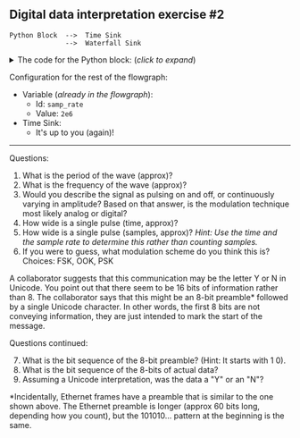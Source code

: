 ## Digital data interpretation exercise #2

```
Python Block  -->  Time Sink
              -->  Waterfall Sink
```

<details><summary>The code for the Python block: (<i>click to expand</i>)</summary>

Note: this code is not meant to be readable. Rather, the goal of this exercise is to explore the mystery signal using the Time Sink, Waterfall sink, etc.

```python3
Name: Mystery Signal 2
Type: No input, output = complex 64

do different carrier freq and symbol length from previous

on off on off on off on off
binary for Y
off off off off off off off off
off off off off off off off off
NO repeat
TODO
```
</details>

Configuration for the rest of the flowgraph:
- Variable (_already in the flowgraph_):
  - Id: `samp_rate`
  - Value: `2e6`
- Time Sink:
  - It's up to you (again)!

---

Questions:

1. What is the period of the wave (approx)?
2. What is the frequency of the wave (approx)?
3. Would you describe the signal as pulsing on and off, or continuously varying in amplitude? Based on that answer, is the modulation technique most likely analog or digital?
4. How wide is a single pulse (time, approx)?
5. How wide is a single pulse (samples, approx)? _Hint: Use the time and the sample rate to determine this rather than counting samples._
6. If you were to guess, what modulation scheme do you think this is? Choices: FSK, OOK, PSK

A collaborator suggests that this communication may be the letter Y or N in Unicode. You point out that there seem to be 16 bits of information rather than 8. The collaborator says that this might be an 8-bit preamble* followed by a single Unicode character. In other words, the first 8 bits are not conveying information, they are just intended to mark the start of the message. 

Questions continued:

7. What is the bit sequence of the 8-bit preamble? (Hint: It starts with 1 0).
8. What is the bit sequence of the 8-bits of actual data?
9. Assuming a Unicode interpretation, was the data a "Y" or an "N"?


*Incidentally, Ethernet frames have a preamble that is similar to the one shown above. The Ethernet preamble is longer (approx 60 bits long, depending how you count), but the 101010... pattern at the beginning is the same.
